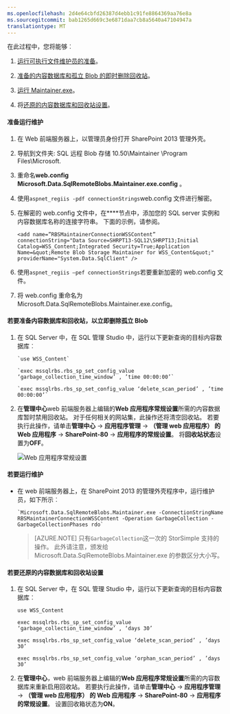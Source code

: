 ```yaml
---
ms.openlocfilehash: 2d4e64cbfd26387d4ebb1c91fe8864369aa76e8a
ms.sourcegitcommit: bab1265d669c3e6871daa7cb8a5640a47104947a
translationtype: MT
---
```

<properties 
   pageTitle="SharePoint 的垃圾回收的 StorSimple 适配器 |Microsoft Azure"
   description="描述如何使用 SharePoint StorSimple 适配器时立即删除 Blob。"
   services="storsimple"
   documentationCenter="NA"
   authors="SharS"
   manager="carolz"
   editor="" />
<tags 
   ms.service="storsimple"
   ms.devlang="NA"
   ms.topic="article"
   ms.tgt_pltfrm="NA"
   ms.workload="TBD"
   ms.date="07/10/2015"
   ms.author="v-sharos" />

在此过程中，您将能够︰

1. [运行可执行文件维护员的准备](#to-prepare-to-run-the-maintainer)。

2. [准备的内容数据库和孤立 Blob 的即时删除回收站](#to-prepare-the-content-database-and-recycle-bin-to-immediately-delete-orphaned-blobs)。

3. [运行 Maintainer.exe](#to-run-the-maintainer)。

4. 将[还原的内容数据库和回收站设置](#to-revert-the-content-database-and-recycle-bin-settings)。

#### 准备运行维护

1. 在 Web 前端服务器上，以管理员身份打开 SharePoint 2013 管理外壳。

2. 导航到文件夹<boot drive>: SQL 远程 Blob 存储 10.50\Maintainer \Program Files\Microsoft\.

3. 重命名**web.config** **Microsoft.Data.SqlRemoteBlobs.Maintainer.exe.config** 。

4. 使用`aspnet_regiis -pdf connectionStrings`web.config 文件进行解密。

5. 在解密的 web.config 文件中，在**<connectionStrings>**节点中，添加您的 SQL server 实例和内容数据库名称的连接字符串。 下面的示例，请参阅。

    `<add name=”RBSMaintainerConnectionWSSContent” connectionString="Data Source=SHRPT13-SQL12\SHRPT13;Initial Catalog=WSS_Content;Integrated Security=True;Application Name=&quot;Remote Blob Storage Maintainer for WSS_Content&quot;" providerName="System.Data.SqlClient" />`

6. 使用`aspnet_regiis –pef connectionStrings`若要重新加密的 web.config 文件。 

7. 将 web.config 重命名为 Microsoft.Data.SqlRemoteBlobs.Maintainer.exe.config。 

#### 若要准备内容数据库和回收站，以立即删除孤立 Blob

1. 在 SQL Server 中，在 SQL 管理 Studio 中，运行以下更新查询的目标内容数据库︰ 

       `use WSS_Content`

       `exec mssqlrbs.rbs_sp_set_config_value ‘garbage_collection_time_window’ , ’time 00:00:00’`

       `exec mssqlrbs.rbs_sp_set_config_value ‘delete_scan_period’ , ’time 00:00:00’`

2. 在**管理中心**web 前端服务器上编辑的**Web 应用程序常规设置**所需的内容数据库暂时禁用回收站。 对于任何相关的网站集，此操作还将清空回收站。 若要执行此操作，请单击**管理中心** -> **应用程序管理** -> **（管理 web 应用程序） 的 Web 应用程序** -> **SharePoint-80** -> **应用程序的常规设置**。 将**回收站状态**设置为**OFF**。

    ![Web 应用程序常规设置](./media/storsimple-sharepoint-adapter-garbage-collection/HCS_WebApplicationGeneralSettings-include.png)

#### 若要运行维护

- 在 web 前端服务器上，在 SharePoint 2013 的管理外壳程序中，运行维护员，如下所示︰

      `Microsoft.Data.SqlRemoteBlobs.Maintainer.exe -ConnectionStringName RBSMaintainerConnectionWSSContent -Operation GarbageCollection -GarbageCollectionPhases rdo`

    >[AZURE.NOTE] 只有`GarbageCollection`这一次的 StorSimple 支持的操作。 此外请注意，颁发给 Microsoft.Data.SqlRemoteBlobs.Maintainer.exe 的参数区分大小写。 
 
#### 若要还原的内容数据库和回收站设置

1. 在 SQL Server 中，在 SQL 管理 Studio 中，运行以下更新查询的目标内容数据库︰

      `use WSS_Content`

      `exec mssqlrbs.rbs_sp_set_config_value ‘garbage_collection_time_window’ , ‘days 30’`

      `exec mssqlrbs.rbs_sp_set_config_value ‘delete_scan_period’ , ’days 30’`

      `exec mssqlrbs.rbs_sp_set_config_value ‘orphan_scan_period’ , ’days 30’`

2. 在**管理中心**，web 前端服务器上编辑的**Web 应用程序常规设置**所需的内容数据库来重新启用回收站。 若要执行此操作，请单击**管理中心** -> **应用程序管理** -> **（管理 web 应用程序） 的 Web 应用程序** -> **SharePoint-80** -> **应用程序的常规设置**。 设置回收箱状态为**ON**。
